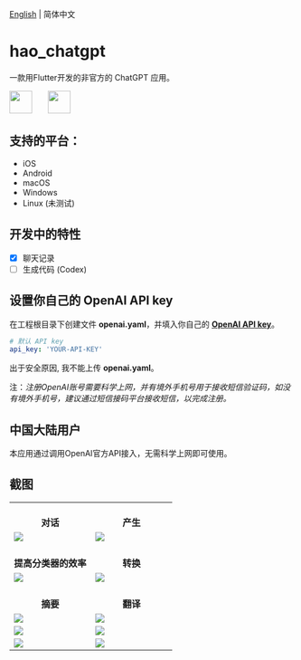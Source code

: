 [English](README.md) | 简体中文

# hao_chatgpt

一款用Flutter开发的非官方的 ChatGPT 应用。

<img src="https://github.com/conghaonet/hao_chatgpt/raw/master/screenshots/flutter_logo.png" height="40"/>&emsp;&emsp;<img src="https://github.com/conghaonet/hao_chatgpt/raw/master/screenshots/openai_logo.png" height="40"/>

## 支持的平台：
* iOS
* Android
* macOS
* Windows
* Linux (未测试)

## 开发中的特性
- [x] 聊天记录
- [ ] 生成代码 (Codex)

## 设置你自己的 OpenAI API key

在工程根目录下创建文件 **openai.yaml**，并填入你自己的 [**OpenAI API key**](https://beta.openai.com/account/api-keys)。
```yaml
# 默认 API key
api_key: 'YOUR-API-KEY'
```
出于安全原因, 我不能上传 **openai.yaml**。

注：_注册OpenAI账号需要科学上网，并有境外手机号用于接收短信验证码，如没有境外手机号，建议通过短信接码平台接收短信，以完成注册。_

## 中国大陆用户
本应用通过调用OpenAI官方API接入，无需科学上网即可使用。

## 截图
<Table>
    <tr align="center">
        <td width="50%"><br/><b>对话</b></td>
        <td width="50%"><br/><b>产生</b></td>
    </tr>
    <tr>
        <td width="50%">
            <a href="https://smms.app/image/7Xc4yUhg2LVqQvE" target="_blank"><img src="https://s2.loli.net/2023/01/10/7Xc4yUhg2LVqQvE.jpg"/></a>
        </td>
        <td width="50%">
            <a href="https://smms.app/image/ITAut7XkFPcHO1C" target="_blank"><img src="https://s2.loli.net/2023/01/10/ITAut7XkFPcHO1C.jpg"/></a>
        </td>
    </tr>
    <tr align="center">
        <td width="50%"><br/><b>提高分类器的效率</b></td>
        <td width="50%"><br/><b>转换</b></td>
    </tr>
    <tr>
        <td width="50%">
            <a href="https://smms.app/image/lwjDFrsJGBUpZCP" target="_blank"><img src="https://s2.loli.net/2023/01/10/lwjDFrsJGBUpZCP.jpg"/></a>
        </td>
        <td width="50%">
            <a href="https://smms.app/image/4RsOKU2PYbB5AFj" target="_blank"><img src="https://s2.loli.net/2023/01/10/4RsOKU2PYbB5AFj.jpg"/></a>
        </td>
    </tr>
    <tr align="center">
        <td width="50%"><br/><b>摘要</b></td>
        <td width="50%"><br/><b>翻译</b></td>
    </tr>
    <tr>
        <td width="50%">
            <a href="https://smms.app/image/Z4QVfdXaLUrC6Ag" target="_blank"><img src="https://s2.loli.net/2023/01/10/Z4QVfdXaLUrC6Ag.jpg"/></a>
        </td>
        <td width="50%">
            <a href="https://smms.app/image/LTydQhFDKOlAPag" target="_blank"><img src="https://s2.loli.net/2023/01/10/LTydQhFDKOlAPag.jpg"/></a>
        </td>
    </tr>
    <tr>
        <td width="50%">
            <a href="https://smms.app/image/wkgEdCA4rlt5zVD" target="_blank"><img src="https://s2.loli.net/2023/01/10/wkgEdCA4rlt5zVD.jpg"/></a>
        </td>
        <td width="50%">
            <a href="https://smms.app/image/bAyWgLhaMijnpEV" target="_blank"><img src="https://s2.loli.net/2023/01/11/bAyWgLhaMijnpEV.jpg"/></a>
        </td>
    </tr>
    <tr>
        <td width="50%">
            <a href="https://smms.app/image/ZdVT492vCJBhupg" target="_blank"><img src="https://s2.loli.net/2023/01/10/ZdVT492vCJBhupg.jpg"/></a>
        </td>
        <td width="50%">
            <a href="https://smms.app/image/RslaB3bxeHZ9TJV" target="_blank"><img src="https://s2.loli.net/2023/01/10/RslaB3bxeHZ9TJV.jpg"/></a>
        </td>
    </tr>
</Table>
